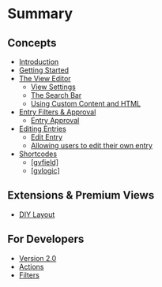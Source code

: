 # Summary

## Concepts

* [Introduction](README.md)
* [Getting Started](chapter1.md)
* [The View Editor](the_view_editor.md)
  * [View Settings](admin/view_settings.md)
  * [The Search Bar](admin/widgets/search_bar.md)
  * [Using Custom Content and HTML](admin/fields/custom_content.md)
* [Entry Filters & Approval](entry_filters_&_approval.md)
  * [Entry Approval](entry_approval.md)
* [Editing Entries](edit-entry/editing_entries.md)
  * [Edit Entry](edit-entry/configure_edit_entry.md)
  * [Allowing users to edit their own entry](edit-entry/users_edit_own_entry.md)
* [Shortcodes](shortcodes/shortcodes.md)
  * [\[gvfield\]](shortcodes/[gvfield].md)
  * [\[gvlogic\]](shortcodes/gvlogic.md)

## Extensions & Premium Views

* [DIY Layout](extensions/diy-layout.md)

## For Developers

* [Version 2.0](actions/version-20.md)
* [Actions](actions/README.md)
* [Filters](filters/README.md)